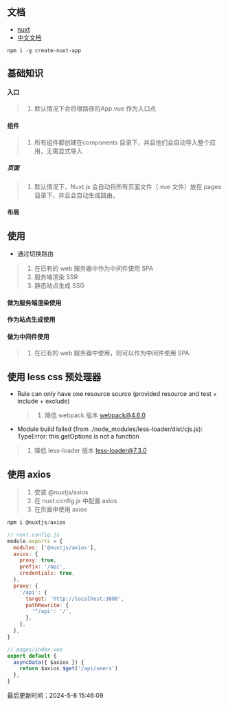 <!--
 * @Description: nuxt文档
 * @Author: panrui
 * @Date: 2021-08-13 13:34:20
 * @LastEditTime: 2024-05-08 15:46:16
 * @LastEditors: prui
 * 不忘初心,不负梦想
-->

## 文档

- [nuxt](https://www.nuxtjs.cn/guide)
- [中文文档](https://www.nuxt.com.cn/)

```
npm i -g create-nuxt-app
```

## 基础知识

#### 入口

> 1. 默认情况下会将根路径的App.vue 作为入口点

#### 组件

> 1. 所有组件都创建在components 目录下，并且他们会自动导入整个应用，无需显式导入

##### 页面

> 1. 默认情况下，Nuxt.js 会自动将所有页面文件（.vue 文件）放在 pages 目录下，并且会自动生成路由。

#### 布局

## 使用

- 通过<nuxt-link></nuxt-link>切换路由

> 1. 在已有的 web 服务器中作为中间件使用 SPA
> 2. 服务端渲染 SSR
> 3. 静态站点生成 SSG

#### 做为服务端渲染使用

#### 作为站点生成使用

#### 做为中间件使用

> 1. 在已有的 web 服务器中使用，则可以作为中间件使用 SPA

<!-- ```js
// server.js
const { Nuxt, Builder } = require('nuxt')
const app = require('express')()

// 传入配置初始化 Nuxt.js 实例
const config = require('./nuxt.config.js')
const nuxt = new Nuxt(config)

// 生产模式不需要 build
if (config.dev) {
  const builder = new Builder(nuxt)
  builder.build()
}

app.use(nuxt.render)

app.listen(3000)
``` -->

## 使用 less css 预处理器

- Rule can only have one resource source (provided resource and test + include + exclude)

  > 1. 降低 webpack 版本 webpack@4.6.0

- Module build failed (from ./node_modules/less-loader/dist/cjs.js): TypeError: this.getOptions is not a function

> 1. 降低 less-loader 版本 less-loader@7.3.0

## 使用 axios

> 1. 安装 @nuxtjs/axios
> 2. 在 nuxt.config.js 中配置 axios
> 3. 在页面中使用 axios

```js
npm i @nuxtjs/axios

// nuxt.config.js
module.exports = {
  modules: ['@nuxtjs/axios'],
  axios: {
    proxy: true,
    prefix: '/api',
    credentials: true,
  },
  proxy: {
    '/api': {
      target: 'http://localhost:3000',
      pathRewrite: {
        '^/api': '/',
      },
    },
  },
}

// pages/index.vue
export default {
  asyncData({ $axios }) {
    return $axios.$get('/api/users')
  },
}
```

最后更新时间：2024-5-8 15:46:09
